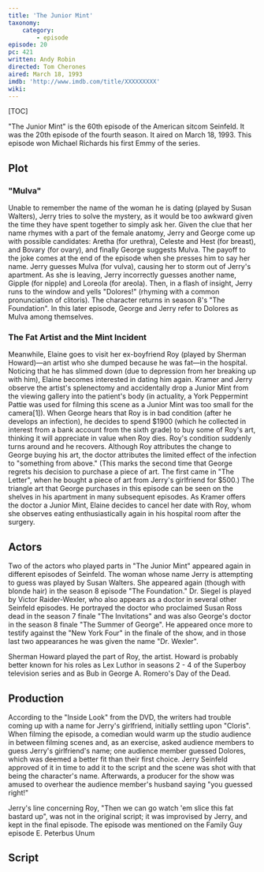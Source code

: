 ```yaml
---
title: 'The Junior Mint'
taxonomy:
    category:
        - episode
episode: 20
pc: 421         
written: Andy Robin
directed: Tom Cherones
aired: March 18, 1993
imdb: 'http://www.imdb.com/title/XXXXXXXXX'
wiki:
---
```


[TOC]

"The Junior Mint" is the 60th episode of the American sitcom Seinfeld. It was the 20th episode of the fourth season. It aired on March 18, 1993. This episode won Michael Richards his first Emmy of the series.

## Plot

### "Mulva"

Unable to remember the name of the woman he is dating (played by Susan Walters), Jerry tries to solve the mystery, as it would be too awkward given the time they have spent together to simply ask her. Given the clue that her name rhymes with a part of the female anatomy, Jerry and George come up with possible candidates: Aretha (for urethra), Celeste and Hest (for breast), and Bovary (for ovary), and finally George suggests Mulva. The payoff to the joke comes at the end of the episode when she presses him to say her name. Jerry guesses Mulva (for vulva), causing her to storm out of Jerry's apartment. As she is leaving, Jerry incorrectly guesses another name, Gipple (for nipple) and Loreola (for areola). Then, in a flash of insight, Jerry runs to the window and yells "Dolores!" (rhyming with a common pronunciation of clitoris). The character returns in season 8's "The Foundation". In this later episode, George and Jerry refer to Dolores as Mulva among themselves.

### The Fat Artist and the Mint Incident

Meanwhile, Elaine goes to visit her ex-boyfriend Roy (played by Sherman Howard)—an artist who she dumped because he was fat—in the hospital. Noticing that he has slimmed down (due to depression from her breaking up with him), Elaine becomes interested in dating him again. Kramer and Jerry observe the artist's splenectomy and accidentally drop a Junior Mint from the viewing gallery into the patient's body (in actuality, a York Peppermint Pattie was used for filming this scene as a Junior Mint was too small for the camera[1]). When George hears that Roy is in bad condition (after he develops an infection), he decides to spend $1900 (which he collected in interest from a bank account from the sixth grade) to buy some of Roy's art, thinking it will appreciate in value when Roy dies. Roy's condition suddenly turns around and he recovers. Although Roy attributes the change to George buying his art, the doctor attributes the limited effect of the infection to "something from above." (This marks the second time that George regrets his decision to purchase a piece of art. The first came in "The Letter", when he bought a piece of art from Jerry's girlfriend for $500.) The triangle art that George purchases in this episode can be seen on the shelves in his apartment in many subsequent episodes. As Kramer offers the doctor a Junior Mint, Elaine decides to cancel her date with Roy, whom she observes eating enthusiastically again in his hospital room after the surgery.

## Actors

Two of the actors who played parts in "The Junior Mint" appeared again in different episodes of Seinfeld. The woman whose name Jerry is attempting to guess was played by Susan Walters. She appeared again (though with blonde hair) in the season 8 episode "The Foundation." Dr. Siegel is played by Victor Raider-Wexler, who also appears as a doctor in several other Seinfeld episodes. He portrayed the doctor who proclaimed Susan Ross dead in the season 7 finale "The Invitations" and was also George's doctor in the season 8 finale "The Summer of George". He appeared once more to testify against the "New York Four" in the finale of the show, and in those last two appearances he was given the name "Dr. Wexler".

Sherman Howard played the part of Roy, the artist. Howard is probably better known for his roles as Lex Luthor in seasons 2 - 4 of the Superboy television series and as Bub in George A. Romero's Day of the Dead.

## Production

According to the "Inside Look" from the DVD, the writers had trouble coming up with a name for Jerry's girlfriend, initially settling upon "Cloris". When filming the episode, a comedian would warm up the studio audience in between filming scenes and, as an exercise, asked audience members to guess Jerry's girlfriend's name; one audience member guessed Dolores, which was deemed a better fit than their first choice. Jerry Seinfeld approved of it in time to add it to the script and the scene was shot with that being the character's name. Afterwards, a producer for the show was amused to overhear the audience member's husband saying "you guessed right!"

Jerry's line concerning Roy, "Then we can go watch 'em slice this fat bastard up", was not in the original script; it was improvised by Jerry, and kept in the final episode. The episode was mentioned on the Family Guy episode E. Peterbus Unum

## Script
